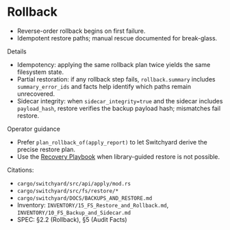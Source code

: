 # Rollback

- Reverse-order rollback begins on first failure.
- Idempotent restore paths; manual rescue documented for break-glass.

Details
- Idempotency: applying the same rollback plan twice yields the same filesystem state.
- Partial restoration: if any rollback step fails, `rollback.summary` includes `summary_error_ids` and facts help identify which paths remain unrecovered.
- Sidecar integrity: when `sidecar_integrity=true` and the sidecar includes `payload_hash`, restore verifies the backup payload hash; mismatches fail restore.

Operator guidance
- Prefer `plan_rollback_of(apply_report)` to let Switchyard derive the precise restore plan.
- Use the [Recovery Playbook](../recovery-playbook.md) when library-guided restore is not possible.

Citations:
- `cargo/switchyard/src/api/apply/mod.rs`
- `cargo/switchyard/src/fs/restore/*`
- `cargo/switchyard/DOCS/BACKUPS_AND_RESTORE.md`
- Inventory: `INVENTORY/15_FS_Restore_and_Rollback.md`, `INVENTORY/10_FS_Backup_and_Sidecar.md`
- SPEC: §2.2 (Rollback), §5 (Audit Facts)
